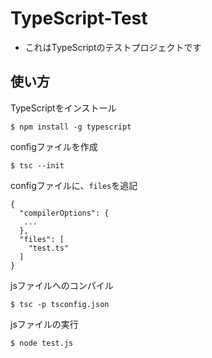 # TypeScript-Test

* これはTypeScriptのテストプロジェクトです

## 使い方

TypeScriptをインストール

```
$ npm install -g typescript
```

configファイルを作成

```
$ tsc --init 
```

configファイルに、`files`を追記

```
{
  "compilerOptions": {
   ...
  },
  "files": [
    "test.ts"
  ]
}
```

jsファイルへのコンパイル

```
$ tsc -p tsconfig.json
```

jsファイルの実行

```
$ node test.js
```